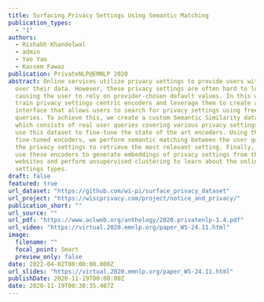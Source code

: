 ```yaml
---
title: Surfacing Privacy Settings Using Semantic Matching
publication_types:
  - "1"
authors:
  - Rishabh Khandelwal
  - admin
  - Yao Yao
  - Kassem Fawaz
publication: PrivateNLP@EMNLP 2020
abstract: Online services utilize privacy settings to provide users with control
  over their data. However, these privacy settings are often hard to locate,
  causing the user to rely on provider-chosen default values. In this work, we
  train privacy settings centric encoders and leverage them to create an
  interface that allows users to search for privacy settings using free-form
  queries. To achieve this, we create a custom Semantic Similarity dataset,
  which consists of real user queries covering various privacy settings. We then
  use this dataset to fine-tune the state of the art encoders. Using these
  fine-tuned encoders, we perform semantic matching between the user queries and
  the privacy settings to retrieve the most relevant setting. Finally, we also
  use these encoders to generate embeddings of privacy settings from the top 100
  websites and perform unsupervised clustering to learn about the online privacy
  settings types.
draft: false
featured: true
url_dataset: "https://github.com/wi-pi/surface_privacy_dataset"
url_project: "https://wiscprivacy.com/project/notice_and_privacy/"
publication_short: ""
url_source: ""
url_pdf: "https://www.aclweb.org/anthology/2020.privatenlp-1.4.pdf"
url_video: "https://virtual.2020.emnlp.org/paper_WS-24.11.html"
image:
  filename: ""
  focal_point: Smart
  preview_only: false
date: 2022-04-02T00:00:00.000Z
url_slides: "https://virtual.2020.emnlp.org/paper_WS-24.11.html"
publishDate: 2020-11-19T00:00:00Z
date: 2020-11-19T00:38:35.407Z
---
```

